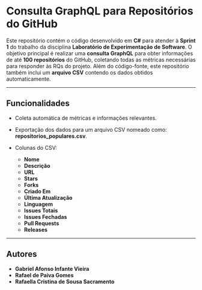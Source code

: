 # Consulta GraphQL para Repositórios do GitHub

Este repositório contém o código desenvolvido em **C#** para atender à **Sprint 1** do trabalho da disciplina **Laboratório de Experimentação de Software**.
O objetivo principal é realizar uma **consulta GraphQL** para obter informações de até **100 repositórios** do GitHub, coletando todas as métricas necessárias para responder às RQs do projeto.
Além do código-fonte, este repositório também inclui um **arquivo CSV** contendo os dados obtidos automaticamente.

---

## Funcionalidades

* Coleta automática de métricas e informações relevantes.
* Exportação dos dados para um arquivo CSV nomeado como: **repositorios_populares.csv**.
* Colunas do CSV:

  * **Nome**
  * **Descrição**
  * **URL**
  * **Stars** 
  * **Forks** 
  * **Criado Em** 
  * **Última Atualização** 
  * **Linguagem** 
  * **Issues Totais** 
  * **Issues Fechadas** 
  * **Pull Requests** 
  * **Releases**
    
---

## Autores

* **Gabriel Afonso Infante Vieira**
* **Rafael de Paiva Gomes**
* **Rafaella Cristina de Sousa Sacramento**
